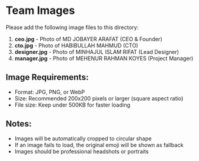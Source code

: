 # Team Images

Please add the following image files to this directory:

1. **ceo.jpg** - Photo of MD JOBAYER ARAFAT (CEO & Founder)
2. **cto.jpg** - Photo of HABIBULLAH MAHMUD (CTO)
3. **designer.jpg** - Photo of MINHAJUL ISLAM RIFAT (Lead Designer)
4. **manager.jpg** - Photo of MEHENUR RAHMAN KOYES (Project Manager)

## Image Requirements:
- Format: JPG, PNG, or WebP
- Size: Recommended 200x200 pixels or larger (square aspect ratio)
- File size: Keep under 500KB for faster loading

## Notes:
- Images will be automatically cropped to circular shape
- If an image fails to load, the original emoji will be shown as fallback
- Images should be professional headshots or portraits

